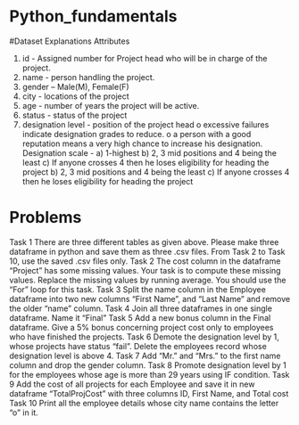 # Python_fundamentals
#Dataset Explanations
Attributes
1) id - Assigned number for Project head who will be in charge of the project.
2) name - person handling the project.
3) gender – Male(M), Female(F)
4) city - locations of the project
5) age - number of years the project will be active.
6) status - status of the project
7) designation level - position of the project head
o excessive failures indicate designation grades to reduce.
o a person with a good reputation means a very high chance to increase his designation.
Designation scale -
a) 1-highest
b) 2, 3 mid positions and 4 being the least
c) If anyone crosses 4 then he loses eligibility for heading the project
b) 2, 3 mid positions and 4 being the least
c) If anyone crosses 4 then he loses eligibility for heading the project
# Problems
Task 1
There are three different tables as given above. Please make three dataframe in python and save them as three .csv files. From Task 2 to Task 10, use the saved .csv files only.
Task 2
The cost column in the dataframe “Project” has some missing values. Your task is to compute these missing values. Replace the missing values by running average. You should use the “For” loop for this task.
Task 3
Split the name column in the Employee dataframe into two new columns “First Name”, and “Last Name” and remove the older “name” column.
Task 4
Join all three dataframes in one single dataframe. Name it “Final”
Task 5
Add a new bonus column in the Final dataframe. Give a 5% bonus concerning project cost only to employees who have finished the projects.
Task 6
Demote the designation level by 1, whose projects have status “fail”. Delete the
employees record whose designation level is above 4.
Task 7
Add “Mr.” and “Mrs.” to the first name column and drop the gender column.
Task 8
Promote designation level by 1 for the employees whose age is more than 29 years using IF condition.
Task 9
Add the cost of all projects for each Employee and save it in new dataframe
“TotalProjCost” with three columns ID, First Name, and Total cost
Task 10
Print all the employee details whose city name contains the letter “o” in it.
